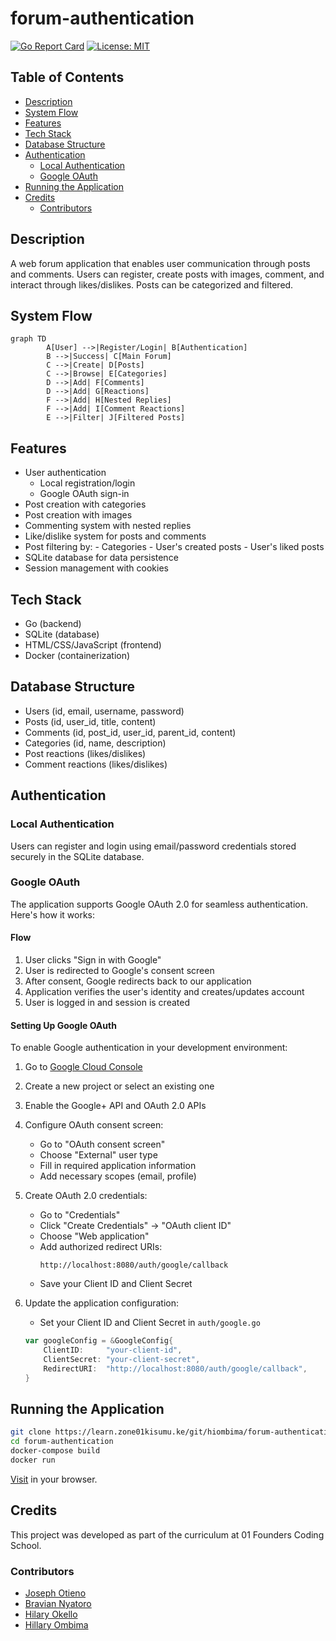 # forum-authentication

[![Go Report Card](https://img.shields.io/badge/go_version-1.23.4-green
)](https://go.dev/dl/
)
[![License: MIT](https://img.shields.io/badge/License-MIT-yellow.svg)](https://opensource.org/licenses/MIT)


## Table of Contents
- [Description](#description)
- [System Flow](#system-flow)
- [Features](#features)
- [Tech Stack](#tech-stack)
- [Database Structure](#database-structure)
- [Authentication](#authentication)
  - [Local Authentication](#local-authentication)
  - [Google OAuth](#google-oauth)
- [Running the Application](#running-the-application)
- [Credits](#credits)
    - [Contributors](#contributors)

## Description
A web forum application that enables user communication through posts and comments. Users can register, create posts with images, comment, and interact through likes/dislikes. Posts can be categorized and filtered.



## System Flow
```mermaid
graph TD
        A[User] -->|Register/Login| B[Authentication]
        B -->|Success| C[Main Forum]
        C -->|Create| D[Posts]
        C -->|Browse| E[Categories]
        D -->|Add| F[Comments]
        D -->|Add| G[Reactions]
        F -->|Add| H[Nested Replies]
        F -->|Add| I[Comment Reactions]
        E -->|Filter| J[Filtered Posts]
```

## Features
- User authentication
  - Local registration/login
  - Google OAuth sign-in
- Post creation with categories
- Post creation with images
- Commenting system with nested replies
- Like/dislike system for posts and comments
- Post filtering by:
        - Categories
        - User's created posts
        - User's liked posts
- SQLite database for data persistence
- Session management with cookies

## Tech Stack
- Go (backend)
- SQLite (database)
- HTML/CSS/JavaScript (frontend)
- Docker (containerization)

## Database Structure
- Users (id, email, username, password)
- Posts (id, user_id, title, content)
- Comments (id, post_id, user_id, parent_id, content)
- Categories (id, name, description)
- Post reactions (likes/dislikes)
- Comment reactions (likes/dislikes)

## Authentication

### Local Authentication
Users can register and login using email/password credentials stored securely in the SQLite database.

### Google OAuth
The application supports Google OAuth 2.0 for seamless authentication. Here's how it works:

#### Flow
1. User clicks "Sign in with Google"
2. User is redirected to Google's consent screen
3. After consent, Google redirects back to our application
4. Application verifies the user's identity and creates/updates account
5. User is logged in and session is created

#### Setting Up Google OAuth
To enable Google authentication in your development environment:

1. Go to [Google Cloud Console](https://console.cloud.google.com/)
2. Create a new project or select an existing one
3. Enable the Google+ API and OAuth 2.0 APIs
4. Configure OAuth consent screen:
   - Go to "OAuth consent screen"
   - Choose "External" user type
   - Fill in required application information
   - Add necessary scopes (email, profile)

5. Create OAuth 2.0 credentials:
   - Go to "Credentials"
   - Click "Create Credentials" → "OAuth client ID"
   - Choose "Web application"
   - Add authorized redirect URIs:
     ```
     http://localhost:8080/auth/google/callback
     ```
   - Save your Client ID and Client Secret

6. Update the application configuration:
   - Set your Client ID and Client Secret in `auth/google.go`
   ```go
   var googleConfig = &GoogleConfig{
       ClientID:     "your-client-id",
       ClientSecret: "your-client-secret",
       RedirectURI:  "http://localhost:8080/auth/google/callback",
   }
   ```



## Running the Application
```bash
git clone https://learn.zone01kisumu.ke/git/hiombima/forum-authentication.git
cd forum-authentication
docker-compose build
docker run 
```

[Visit](http://localhost:8080) in your browser.

## Credits
This project was developed as part of the curriculum at 01 Founders Coding School.

### Contributors
- [Joseph Otieno](https://learn.zone01kisumu.ke/git/josotieno)
- [Bravian Nyatoro](https://learn.zone01kisumu.ke/git/bnyatoro)
- [Hilary Okello](https://learn.zone01kisumu.ke/git/hilaokello)
- [Hillary Ombima](https://learn.zone01kisumu.ke/git/hiombima)
